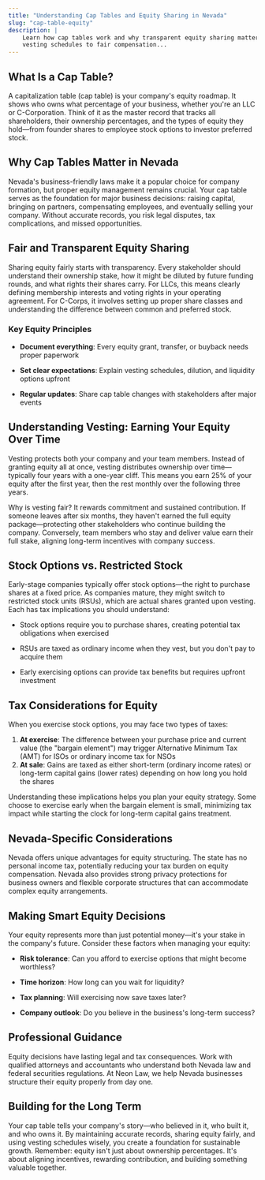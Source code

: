 ```yaml
---
title: "Understanding Cap Tables and Equity Sharing in Nevada"
slug: "cap-table-equity"
description: |
    Learn how cap tables work and why transparent equity sharing matters for Nevada LLCs and C-Corps. From
    vesting schedules to fair compensation...
---
```


## What Is a Cap Table?

A capitalization table (cap table) is your company's equity roadmap. It shows who owns what percentage of your business,
whether you're an LLC or C-Corporation. Think of it as the master record that tracks all shareholders, their ownership
percentages, and the types of equity they hold—from founder shares to employee stock options to investor preferred
stock.

## Why Cap Tables Matter in Nevada

Nevada's business-friendly laws make it a popular choice for company formation, but proper equity management remains
crucial. Your cap table serves as the foundation for major business decisions: raising capital, bringing on partners,
compensating employees, and eventually selling your company. Without accurate records, you risk legal disputes, tax
complications, and missed opportunities.

## Fair and Transparent Equity Sharing

Sharing equity fairly starts with transparency. Every stakeholder should understand their ownership stake, how it might
be diluted by future funding rounds, and what rights their shares carry. For LLCs, this means clearly defining
membership interests and voting rights in your operating agreement. For C-Corps, it involves setting up proper share
classes and understanding the difference between common and preferred stock.

### Key Equity Principles

- **Document everything**: Every equity grant, transfer, or buyback needs proper paperwork

- **Set clear expectations**: Explain vesting schedules, dilution, and liquidity options upfront

- **Regular updates**: Share cap table changes with stakeholders after major events

## Understanding Vesting: Earning Your Equity Over Time

Vesting protects both your company and your team members. Instead of granting equity all at once, vesting distributes
ownership over time—typically four years with a one-year cliff. This means you earn 25% of your equity after the first
year, then the rest monthly over the following three years.

Why is vesting fair? It rewards commitment and sustained contribution. If someone leaves after six months, they haven't
earned the full equity package—protecting other stakeholders who continue building the company. Conversely, team members
who stay and deliver value earn their full stake, aligning long-term incentives with company success.

## Stock Options vs. Restricted Stock

Early-stage companies typically offer stock options—the right to purchase shares at a fixed price. As companies mature,
they might switch to restricted stock units (RSUs), which are actual shares granted upon vesting. Each has tax
implications you should understand:

- Stock options require you to purchase shares, creating potential tax obligations when exercised

- RSUs are taxed as ordinary income when they vest, but you don't pay to acquire them

- Early exercising options can provide tax benefits but requires upfront investment

## Tax Considerations for Equity

When you exercise stock options, you may face two types of taxes:

1. **At exercise**: The difference between your purchase price and current value (the "bargain element") may trigger
   Alternative Minimum Tax (AMT) for ISOs or ordinary income tax for NSOs
2. **At sale**: Gains are taxed as either short-term (ordinary income rates) or long-term capital gains (lower rates)
   depending on how long you hold the shares

Understanding these implications helps you plan your equity strategy. Some choose to exercise early when the bargain
element is small, minimizing tax impact while starting the clock for long-term capital gains treatment.

## Nevada-Specific Considerations

Nevada offers unique advantages for equity structuring. The state has no personal income tax, potentially reducing your
tax burden on equity compensation. Nevada also provides strong privacy protections for business owners and flexible
corporate structures that can accommodate complex equity arrangements.

## Making Smart Equity Decisions

Your equity represents more than just potential money—it's your stake in the company's future. Consider these factors
when managing your equity:

- **Risk tolerance**: Can you afford to exercise options that might become worthless?

- **Time horizon**: How long can you wait for liquidity?

- **Tax planning**: Will exercising now save taxes later?

- **Company outlook**: Do you believe in the business's long-term success?

## Professional Guidance

Equity decisions have lasting legal and tax consequences. Work with qualified attorneys and accountants who understand
both Nevada law and federal securities regulations. At Neon Law, we help Nevada businesses structure their equity
properly from day one.

## Building for the Long Term

Your cap table tells your company's story—who believed in it, who built it, and who owns it. By maintaining accurate
records, sharing equity fairly, and using vesting schedules wisely, you create a foundation for sustainable growth.
Remember: equity isn't just about ownership percentages. It's about aligning incentives, rewarding contribution, and
building something valuable together.
